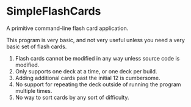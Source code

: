 # SimpleFlashCards
A primitive command-line flash card application.

This program is very basic, and not very useful unless you need a very basic set of flash cards.

1. Flash cards cannot be modified in any way unless source code is modified.
2. Only supports one deck at a time, or one deck per build.
3. Adding additional cards past the initial 12 is cumbersome.
4. No support for repeating the deck outside of running the program multiple times.
5. No way to sort cards by any sort of difficulty.
